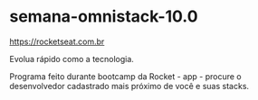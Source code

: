 # semana-omnistack-10.0

https://rocketseat.com.br

Evolua rápido como a tecnologia.


Programa feito durante bootcamp da Rocket - app - procure o desenvolvedor cadastrado mais próximo de você e suas stacks.
